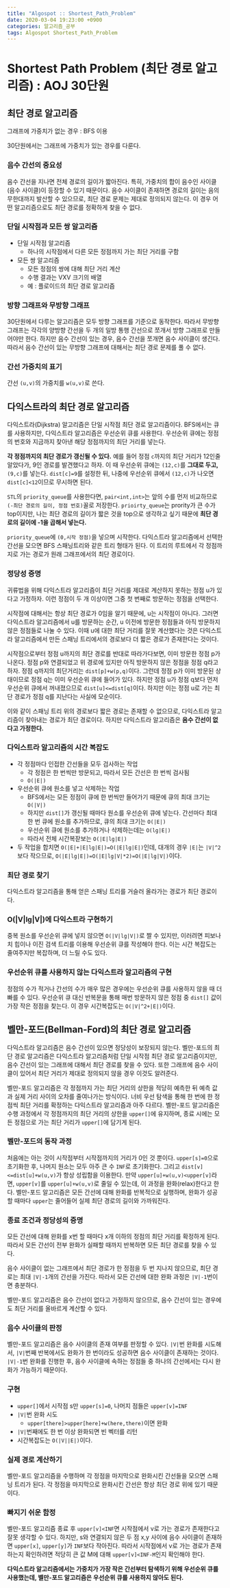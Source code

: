 ```yaml
---
title: "Algospot :: Shortest_Path_Problem"
date: 2020-03-04 19:23:00 +0900
categories: 알고리즘_공부
tags: Algospot Shortest_Path_Problem
---
```


# Shortest Path Problem (최단 경로 알고리즘) : AOJ 30단원    

## 최단 경로 알고리즘  

그래프에 가중치가 없는 경우 : BFS 이용  

30단원에서는 그래프에 가중치가 있는 경우를 다룬다.  

### 음수 간선의 중요성  

음수 간선을 지나면 전체 경로의 길이가 짧아진다. 특히, 가중치의 합이 음수인 사이클(음수 사이클)이 등장할 수 있기 때문이다. 음수 사이클이 존재하면 경로의 길이는 음의 무한대까지 발산할 수 있으므로, 최단 경로 문제는 제대로 정의되지 않는다. 이 경우 어떤 알고리즘으로도 최단 경로를 정확하게 찾을 수 없다.

### 단일 시작점과 모든 쌍 알고리즘  

- 단일 시작점 알고리즘
  - 하나의 시작점에서 다른 모든 정점까지 가는 최단 거리를 구함
- 모든 쌍 알고리즘
  - 모든 정점의 쌍에 대해 최단 거리 계산
  - 수행 결과는 VXV 크기의 배열
  - 예 : 플로이드의 최단 경로 알고리즘

### 방향 그래프와 무방향 그래프  

30단원에서 다루는 알고리즘은 모두 방향 그래프를 기준으로 동작한다. 따라서 무방향 그래프는 각각의 양방향 간선을 두 개의 일방 통행 간선으로 쪼개서 방향 그래프로 만들어야만 한다. 하지만 음수 간선이 있는 경우, 음수 간선을 쪼개면 음수 사이클이 생긴다. 따라서 음수 간선이 있는 무방향 그래프에 대해서는 최단 경로 문제를 풀 수 없다.

### 간선 가중치의 표기  

간선 `(u,v)`의 가중치를 `w(u,v)`로 쓴다.

## 다익스트라의 최단 경로 알고리즘  

다익스트라(Dijkstra) 알고리즘은 단일 시작점 최단 경로 알고리즘이다. BFS에서는 큐를 사용하지만, 다익스트라 알고리즘은 우선순위 큐를 사용한다. 우선순위 큐에는 정점의 번호와 지금까지 찾아낸 해당 정점까지의 최단 거리를 넣는다.  

**각 정점까지의 최단 경로가 갱신될 수 있다.** 예를 들어 정점 `c`까지의 최단 거리가 12인줄 알았다가, 9인 경로를 발견했다고 하자. 이 때 우선순위 큐에는 `(12,c)`를 **그대로 두고,** `(9,c)`를 넣는다. `dist[c]=9`를 설정한 뒤, 나중에 우선순위 큐에서 `(12,c)`가 나오면 `dist[c]<12`이므로 무시하면 된다.  

`STL`의 `priority_queue`를 사용한다면, `pair<int,int>`는 앞의 수를 먼저 비교하므로 `(-최단 경로의 길이, 정점 번호)`꼴로 저장한다. `prioirty_queue`는 prority가 큰 수가 top이지만, 나는 최단 경로의 길이가 짧은 것을 top으로 생각하고 싶기 때문에 **최단 경로의 길이에 -1을 곱해서 넣는다.**

`priority_queue`에 `(0,시작 정점)`을 넣으며 시작한다. 다익스트라 알고리즘에서 선택한 간선을 모으면 BFS 스패닝트리와 같은 트리 형태가 된다. 이 트리의 루트에서 각 정점까지로 가는 경로가 원래 그래프에서의 최단 경로이다.

### 정당성 증명  

귀류법을 위해 다익스트라 알고리즘이 최단 거리를 제대로 계산하지 못하는 정점 u가 있다고 가정하자. 이런 정점이 두 개 이상이면 그중 첫 번째로 방문하는 정점을 선택한다.  

시작점에 대해서는 항상 최단 경로가 0임을 알기 때문에, u는 시작점이 아니다. 그러면 다익스트라 알고리즘에서 u를 방문하는 순간, u 이전에 방문한 정점들과 아직 방문하지 않은 정점들로 나눌 수 있다. 이때 u에 대한 최단 거리를 잘못 계산했다는 것은 다익스트라 알고리즘에서 만든 스패닝 트리에서의 경로보다 더 짧은 경로가 존재한다는 것이다.  

시작점으로부터 정점 u까지의 최단 경로를 반대로 따라가다보면, 이미 방문한 정점 p가 나온다. 정점 p와 연결되었고 위 경로에 있지만 아직 방문하지 않은 정점을 정점 q라고 하자. 정점 q까지의 최단거리는 `dist[p]+w(p,q)`이다. 그런데 정점 p가 이미 방문된 상태이므로 정점 q는 이미 우선순위 큐에 들어가 있다. 하지만 정점 u가 정점 q보다 먼저 우선순위 큐에서 꺼내졌으므로 `dist[u]<=dist[q]`이다. 하지만 이는 정점 u로 가는 최단 경로가 정점 q를 지난다는 사실에 모순이다.  

이와 같이 스패닝 트리 위의 경로보다 짧은 경로는 존재할 수 없으므로, 다익스트라 알고리즘이 찾아내는 경로가 최단 경로이다. 하지만 다익스트라 알고리즘은 **음수 간선이 없다고 가정한다.** 

### 다익스트라 알고리즘의 시간 복잡도

- 각 정점마다 인접한 간선들을 모두 검사하는 작업
  - 각 정점은 한 번씩만 방문되고, 따라서 모든 간선은 한 번씩 검사됨
  - `O(|E|)`
- 우선순위 큐에 원소를 넣고 삭제하는 작업
  - BFS에서는 모든 정점이 큐에 한 번씩만 들어가기 때문에 큐의 최대 크기는 `O(|V|)`
  - 하지만 `dist[]`가 갱신될 때마다 원소를 우선순위 큐에 넣는다. 간선마다 최대 한 번 큐에 원소를 추가하므로, 큐의 최대 크기는 `O(|E|)`
  - 우선순위 큐에 원소를 추가하거나 삭제하는데는 `O(lg|E|)`
  - 따라서 전체 시간복잗보는 `O(|E|lg|E|)`
- 두 작업을 합치면 `O(|E|+|E|lg|E|)=O(|E|lg|E|)`인데, 대개의 경우 `|E|`는 `|V|^2`보다 작으므로, `O(|E|lg|E|)=O(|E|lg|V|*2)=O(|E|lg|V|)`이다.

### 최단 경로 찾기

다익스트라 알고리즘을 통해 얻은 스패닝 트리를 거슬러 올라가는 경로가 최단 경로이다.

### O(|V|lg|V|)에 다익스트라 구현하기  

중복 원소를 우선순위 큐에 넣지 않으면 `O(|V|lg|V|)`로 짤 수 있지만, 이러려면 피보나치 힙이나 이진 검색 트리를 이용해 우선순위 큐를 작성해야 한다. 이는 시간 복잡도는 줄여주지만 복잡하며, 더 느릴 수도 있다.

### 우선순위 큐를 사용하지 않는 다익스트라 알고리즘의 구현  

정점의 수가 적거나 간선의 수가 매우 많은 경우에는 우선순위 큐를 사용하지 않을 때 더 빠를 수 있다. 우선순위 큐 대신 반복문을 통해 매번 방문하지 않은 정점 중 `dist[]` 값이 가장 작은 정점을 찾는다. 이 경우 시간복잡도는 `O(|V|^2+|E|)`이다.  


## 벨만-포드(Bellman-Ford)의 최단 경로 알고리즘  

다익스트라 알고리즘은 음수 간선이 있으면 정당성이 보장되지 않는다. 벨만-포드의 최단 경로 알고리즘은 다익스트라 알고리즘처럼 단일 시작점 최단 경로 알고리즘이지만, 음수 간선이 있는 그래프에 대해서 최단 경로를 찾을 수 있다. 또한 그래프에 음수 사이클이 있어서 최단 거리가 제대로 정의되지 않을 경우 이것도 알려준다.  

벨만-포드 알고리즘은 각 정점까지 가는 최단 거리의 상한을 적당히 예측한 뒤 예측 값과 실제 거리 사이의 오차를 줄여나가는 방식이다. 너비 우선 탐색을 통해 한 번에 한 정점씩 최단 거리를 확정하는 다익스트라 알고리즘과 아주 다르다. 벨만-포드 알고리즘은 수행 과정에서 각 정점까지의 최단 거리의 상한을 `upper[]`에 유지하며, 종료 시에는 모든 정점으로 가는 최단 거리가 `upper[]`에 담기게 된다.

### 벨만-포드의 동작 과정

처음에는 아는 것이 시작점부터 시작점까지의 거리가 0인 것 뿐이다. `upper[s]=0`으로 초기화한 후, 나머지 원소는 모두 아주 큰 수 `INF`로 초기화한다. 그리고 `dist[v]<=dist[u]+w(u,v)`가 항상 성립함을 이용한다. 만약 `upper[u]+w(u,v)<upper[v]`라면, `upper[v]`를 `upper[u]+w(u,v)`로 줄일 수 있는데, 이 과정을 완화(relax)한다고 한다. 벨만-포드 알고리즘은 모든 간선에 대해 완화를 반복적으로 실행하며, 완화가 성공할 때마다 `upper`는 줄어들어 실제 최단 경로의 길이와 가까워진다.

### 종료 조건과 정당성의 증명  

모든 간선에 대해 완화를 x번 할 때마다 x개 이하의 정점의 최단 거리를 확정하게 된다. 따라서 모든 간선이 전부 완화가 실패할 때까지 반복하면 모든 최단 경로를 찾을 수 있다.  

음수 사이클이 없는 그래프에서 최단 경로가 한 정점을 두 번 지나지 않으므로, 최단 경로는 최대 `|V|-1`개의 간선을 가진다. 따라서 모든 간선에 대한 완화 과정은 `|V|-1`번이면 충분하다.

벨만-포드 알고리즘은 음수 간선이 없다고 가정하지 않으므로, 음수 간선이 있는 경우에도 최단 거리를 올바르게 계산할 수 있다.

### 음수 사이클의 판정  

벨만-포드 알고리즘은 음수 사이클의 존재 여부를 판정할 수 있다. `|V|`번 완화를 시도해서, `|V|`번째 반복에서도 완화가 한 번이라도 성공하면 음수 사이클이 존재하는 것이다. `|V|-1`번 완화를 진행한 후, 음수 사이클에 속하는 정점들 중 하나의 간선에서는 다시 완화가 가능하기 때문이다. 

### 구현  

- `upper[]`에서 시작점 s만 `upper[s]=0`, 나머지 점들은 `upper[v]=INF`
- `|V|`번 완화 시도
  - `upper[there]>upper[here]+w(here,there)`이면 완화
- `|V|`번째에도 한 번 이상 완화되면 빈 벡터를 리턴
- 시간복잡도는 `O(|V||E|)`이다.

### 실제 경로 계산하기  

벨만-포드 알고리즘을 수행하며 각 정점을 마지막으로 완화시킨 간선들을 모으면 스패닝 트리가 된다. 각 정점을 마지막으로 완화시킨 간선은 항상 최단 경로 위에 있기 때문이다.

### 빠지기 쉬운 함정
벨만-포드 알고리즘 종료 후 `upper[v]<INF`면 시작점에서 v로 가는 경로가 존재한다고 잘못 생각할 수 있다. 하지만, s와 연결되지 않은 두 점 x,y 사이에 음수 사이클이 존재하면 `upper[x]`, `upper[y]`가 `INF`보다 작아진다. 따라서 시작점에서 v로 가는 경로가 존재하는지 확인하려면 적당히 큰 값 M에 대해 `upper[v]<INF-M`인지 확인해야 한다.  

**다익스트라 알고리즘에서는 가중치가 가장 작은 간선부터 탐색하기 위해 우선순위 큐를 사용했는데, 벨만-포드 알고리즘은 우선순위 큐를 사용하지 않아도 된다.**  

